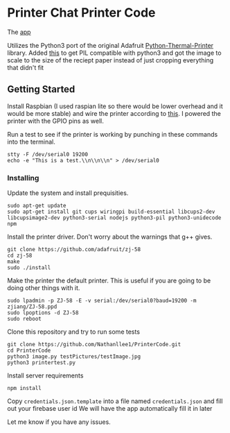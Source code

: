 # Printer Chat Printer Code

The [app](https://github.com/Nathanllee1/PrintChatApp)

Utilizes the Python3 port of the original Adafruit [Python-Thermal-Printer](https://github.com/adafruit/Python-Thermal-Printer) library.
Added [this](https://github.com/adafruit/Python-Thermal-Printer/pull/39) to get PIL compatible with python3 and got the image to scale to the size of the reciept paper instead of just cropping everything that didn't fit

## Getting Started

Install Raspbian (I used raspian lite so there would be lower overhead and it would be more stable) and wire the printer according to [this](https://learn.adafruit.com/networked-thermal-printer-using-cups-and-raspberry-pi/connect-and-configure-printer). I powered the printer with the GPIO pins as well.

Run a test to see if the printer is working by punching in these commands into the terminal.

```
stty -F /dev/serial0 19200
echo -e "This is a test.\\n\\n\\n" > /dev/serial0
```

### Installing

Update the system and install prequisities.

```
sudo apt-get update
sudo apt-get install git cups wiringpi build-essential libcups2-dev libcupsimage2-dev python3-serial nodejs python3-pil python3-unidecode npm
```

Install the printer driver. Don't worry about the warnings that g++ gives.

```
git clone https://github.com/adafruit/zj-58
cd zj-58
make
sudo ./install
```

Make the printer the default printer. This is useful if you are going to be doing other things with it.

```
sudo lpadmin -p ZJ-58 -E -v serial:/dev/serial0?baud=19200 -m zjiang/ZJ-58.ppd
sudo lpoptions -d ZJ-58
sudo reboot
```

Clone this repository and try to run some tests

```
git clone https://github.com/Nathanllee1/PrinterCode.git
cd PrinterCode
python3 image.py testPictures/testImage.jpg
python3 printertest.py
```

Install server requirements
```
npm install
```

Copy ```credentials.json.template``` into a file named ```credentials.json``` and fill out your firebase user id
We will have the app automatically fill it in later

Let me know if you have any issues.
